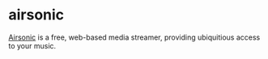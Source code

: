 airsonic
========

[Airsonic][1] is a free, web-based media streamer, providing ubiquitious access to your music.


[1]: https://github.com/airsonic/airsonic
